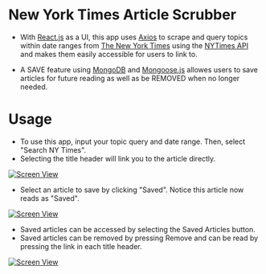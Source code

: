 
# New York Times Article Scrubber

* With [React.js](https://facebook.github.io/react/) as a UI, this app uses [Axios](https://www.npmjs.com/package/axios) to scrape and query topics within date ranges from [The New York Times](http:/www.nytimes.com/) using the [NYTimes API](https://developer.nytimes.com/) and makes them easily accessible for users to link to. 

*  A SAVE feature using [MongoDB](https://www.mongodb.com) and [Mongoose.js](http://mongoosejs.com/) allowes users to save articles for future reading as well as be REMOVED when no longer needed.

# Usage

* To use this app, input your topic query and date range. Then, select "Search NY Times".
* Selecting the title header will link you to the article directly.

[![Screen View](http://share.gifyoutube.com/EREjXN.gif)](https://www.youtube.com/watch?v=Q-XHzFy6C2U&feature=youtu.be)

* Select an article to save by clicking "Saved". Notice this article now reads as "Saved". 

[![Screen View](http://share.gifyoutube.com/NkgvjK.gif)](https://www.youtube.com/watch?v=tJTu3ZUfqyY&feature=youtu.be)

* Saved articles can be accessed by selecting the Saved Articles button.  
* Saved articles can be removed by pressing Remove and can be read by pressing the link in each title header. 

[![Screen View](http://share.gifyoutube.com/1wOyqo.gif)](https://www.youtube.com/watch?v=z86Twu-0Pf4&feature=youtu.be)

